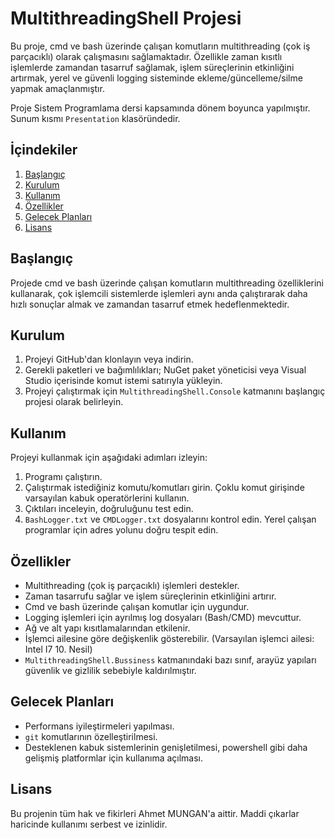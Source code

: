 # MultithreadingShell Projesi

Bu proje, cmd ve bash üzerinde çalışan komutların multithreading (çok iş parçacıklı) olarak çalışmasını sağlamaktadır. Özellikle zaman kısıtlı işlemlerde zamandan tasarruf sağlamak, işlem süreçlerinin etkinliğini artırmak, yerel ve güvenli logging sisteminde ekleme/güncelleme/silme yapmak amaçlanmıştır.

Proje Sistem Programlama dersi kapsamında dönem boyunca yapılmıştır. Sunum kısmı `Presentation` klasöründedir.

## İçindekiler

1. [Başlangıç](#başlangıç)
2. [Kurulum](#kurulum)
3. [Kullanım](#kullanım)
4. [Özellikler](#özellikler)
5. [Gelecek Planları](#gelecek-planları)
6. [Lisans](#lisans)

## Başlangıç

Projede cmd ve bash üzerinde çalışan komutların multithreading özelliklerini kullanarak, çok işlemcili sistemlerde işlemleri aynı anda çalıştırarak daha hızlı sonuçlar almak ve zamandan tasarruf etmek hedeflenmektedir.

## Kurulum

1. Projeyi GitHub'dan klonlayın veya indirin.
2. Gerekli paketleri ve bağımlılıkları; NuGet paket yöneticisi veya Visual Studio içerisinde komut istemi satırıyla yükleyin.
3. Projeyi çalıştırmak için `MultithreadingShell.Console` katmanını başlangıç projesi olarak belirleyin.

## Kullanım

Projeyi kullanmak için aşağıdaki adımları izleyin:

1. Programı çalıştırın.
2. Çalıştırmak istediğiniz komutu/komutları girin. Çoklu komut girişinde varsayılan kabuk operatörlerini kullanın.
3. Çıktıları inceleyin, doğruluğunu test edin. 
4. `BashLogger.txt` ve `CMDLogger.txt` dosyalarını kontrol edin. Yerel çalışan programlar için adres yolunu doğru tespit edin.

## Özellikler

- Multithreading (çok iş parçacıklı) işlemleri destekler.
- Zaman tasarrufu sağlar ve işlem süreçlerinin etkinliğini artırır.
- Cmd ve bash üzerinde çalışan komutlar için uygundur.
- Logging işlemleri için ayrılmış log dosyaları (Bash/CMD) mevcuttur.
- Ağ ve alt yapı kısıtlamalarından etkilenir.
- İşlemci ailesine göre değişkenlik gösterebilir. (Varsayılan işlemci ailesi: Intel I7 10. Nesil)
- `MultithreadingShell.Bussiness` katmanındaki bazı sınıf, arayüz yapıları güvenlik ve gizlilik sebebiyle kaldırılmıştır.

## Gelecek Planları

- Performans iyileştirmeleri yapılması. 
- `git` komutlarının özelleştirilmesi.
- Desteklenen kabuk sistemlerinin genişletilmesi, powershell gibi daha gelişmiş platformlar için kullanıma açılması.

## Lisans

Bu projenin tüm hak ve fikirleri Ahmet MUNGAN'a aittir. Maddi çıkarlar haricinde kullanımı serbest ve izinlidir.
